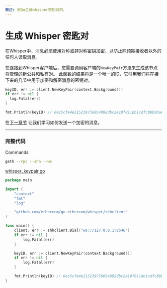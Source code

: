 ```yaml
---
概述: 用Go生成whisper密钥对的。
---
```


# 生成 Whisper 密匙对

在Whisper中，消息必须使用对称或非对称密钥加密，以防止除预期接收者以外的任何人读取消息。

在连接到Whisper客户端后，您需要调用客户端的`NewKeyPair`方法来生成该节点将管理的新公共和私有对。 此函数的结果将是一个唯一的ID，它引用我们将在接下来的几节中用于加密和解密消息的密钥对。


```go
keyID, err := client.NewKeyPair(context.Background())
if err != nil {
  log.Fatal(err)
}

fmt.Println(keyID) // 0ec5cfe4e215239756054992dbc2e10f011db1cdfc88b9ba6301e2f9ea1b58d2
```

在[下一章节](../whisper-send) 让我们学习如何发送一个加密的消息。

---

### 完整代码

Commands

```bash
geth --rpc --shh --ws
```

[whisper_keypair.go](https://github.com/mhxw/eth-dev-with-go/blob/main/code/whisper_keypair.go)

```go
package main

import (
	"context"
	"fmt"
	"log"

	"github.com/ethereum/go-ethereum/whisper/shhclient"
)

func main() {
	client, err := shhclient.Dial("ws://127.0.0.1:8546")
	if err != nil {
		log.Fatal(err)
	}

	keyID, err := client.NewKeyPair(context.Background())
	if err != nil {
		log.Fatal(err)
	}

	fmt.Println(keyID) // 0ec5cfe4e215239756054992dbc2e10f011db1cdfc88b9ba6301e2f9ea1b58d2
}
```
